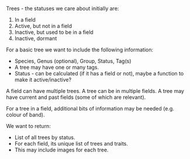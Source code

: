 Trees - the statuses we care about initially are: 
1. In a field
2. Active, but not in a field
3. Inactive, but used to be in a field
4. Inactive, dormant

For a basic tree we want to include the following information:
* Species, Genus (optional), Group, Status, Tag(s)
* A tree may have one or many tags.
* Status - can be calculated (if it has a field or not), maybe a function to make it active/inactive?

A field can have multiple trees. A tree can be in multiple fields. A tree may have current and past fields (some of which are relevant).

For a tree in a field, additional bits of information may be needed (e.g. colour of band).

We want to return:
* List of all trees by status.
* For each field, its unique list of trees and traits.
* This may include images for each tree.
